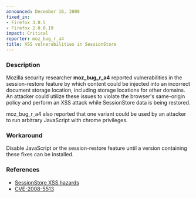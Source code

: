 ```yaml
---
announced: December 16, 2008
fixed_in:
- Firefox 3.0.5
- Firefox 2.0.0.19
impact: Critical
reporter: moz_bug_r_a4
title: XSS vulnerabilities in SessionStore
---
```


<h3>Description</h3>

<p>Mozilla security researcher <strong>moz_bug_r_a4</strong> reported
vulnerabilities in the session-restore feature by which content could be
injected into an incorrect document storage location, including
storage locations for other domains.  An attacker could utilize these
issues to violate the browser's same-origin policy and perform an XSS
attack while SessionStore data is being restored.</p>

<p>moz_bug_r_a4 also reported that one variant could be used by an
attacker to run arbitrary JavaScript with chrome privileges.</p>

<h3>Workaround</h3>

<p>Disable JavaScript or the session-restore feature until a version
containing these fixes can be installed.</p>

<h3>References</h3>

<ul>
  <li><a href="https://bugzilla.mozilla.org/buglist.cgi?bug_id=463205,463206,464620,461743">SessionStore XSS hazards</a></li>
  <li><a class="ex-ref" href="http://cve.mitre.org/cgi-bin/cvename.cgi?name=CVE-2008-5513">CVE-2008-5513</a></li>
</ul>



